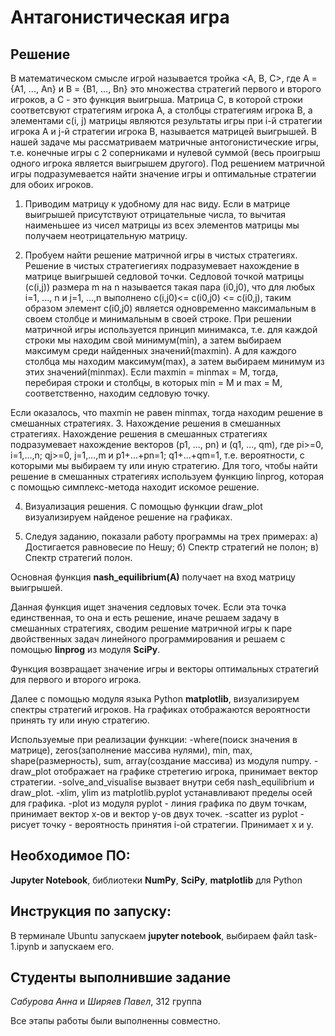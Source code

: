 # Антагонистическая игра
 
## Решение

В математическом смысле игрой называется тройка <A, B, C>, где A = {A1, ..., An} и B = {B1, ..., Bn} это множества стратегий первого и второго игроков, а C - это функция выигрыша. Матрица С, в которой строки соответсвуют стратегиям игрока А, а столбцы стратегиям игрока В, а элементами c(i, j) матрицы являются результаты игры при i-й стратегии игрока A и j-й стратегии игрока B, называется матрицей выигрышей.
В нашей задаче мы рассматриваем матричные антогонистические игры, т.е. конечные игры с 2 соперниками и нулевой суммой (весь проигрыш одного игрока является выигрышем другого). Под решением матричной игры подразумевается найти значение игры и оптимальные стратегии для обоих игроков. 

1. Приводим матрицу к удобному для нас виду.
Если в матрице выигрышей присутствуют отрицательные числа, то вычитая наименьшее из чисел матрицы из всех элементов матрицы мы получаем неотрицательную матрицу.

2. Пробуем найти решение матричной игры в чистых стратегиях.
Решение в чистых стратегиегиях подразумевает нахождение в матрице выигрышей седловой точки.
Седловой точкой матрицы (c(i,j)) размера m на n называется такая пара (i0,j0), что для любых i=1, ..., n и j=1, ...,n выполнено c(i,j0)<= c(i0,j0) <= c(i0,j), таким образом элемент c(i0,j0) является одновременно максимальным в своем столбце и минимальным в своей строке.
При решении матричной игры используется принцип минимакса, т.е. для каждой строки мы находим свой минимум(min), а затем выбираем максимум среди найденных значений(maxmin). А для каждого столбца мы находим максимум(max), а затем выбираем минимум из этих значений(minmax). Если maxmin = minmax = M, тогда, перебирая строки и столбцы, в которых min = M и max = M, соответственно, находим седловую точку.

Если оказалось, что maxmin не равен minmax, тогда находим решение в смешанных стратегиях.
3. Нахождение решения в смешанных стратегиях.
Нахождение решения в смешанных стратегиях подразумевает нахождение векторов (p1, ..., pn) и (q1, ..., qm), где pi>=0, i=1,...,n; qj>=0, j=1,...,m и p1+...+pn=1; q1+...+qm=1, т.е. вероятности, с которыми мы выбираем ту или иную стратегию. Для того, чтобы найти решение в смешанных стратегиях используем функцию linprog, которая с помощью симплекс-метода находит искомое решение.

4. Визуализация решения.
С помощью функции draw_plot визуализируем найденое решение на графиках. 

5. Следуя заданию, показали работу программы на трех примерах: 
a) Достигается равновесие по Нешу;
б) Спектр стратегий не полон;
в) Спектр стратегий полон. 

Основная функция **nash_equilibrium(A)** получает на вход матрицу выигрышей.
 
Данная функция ищет значения седловых точек. Если эта точка единственная, то она и есть решение, иначе решаем задачу в смешанных стратегиях, сводим решение матричной игры к паре двойственных задач линейного программирования и решаем с помощью **linprog** из модуля **SciPy**.
 
Функция возвращает значение игры и векторы оптимальных стратегий для первого и второго игрока.
 
Далее с помощью модуля языка Python **matplotlib**, визуализируем спектры стратегий игроков. На графиках отображаются вероятности принять ту или иную стратегию.

Используемые при реализации функции:
-where(поиск значения в матрице), zeros(заполнение массива нулями), min, max, shape(размерность), sum, array(создание массива) из модуля numpy.
-draw_plot отображает на графике стретегию игрока, принимает вектор стратегии.
-solve_and_visualise вызвает внутри себя nash_equilibrium и draw_plot.
-xlim, ylim из matplotlib.pyplot устанавливают пределы осей для графика.
-plot из модуля pyplot - линия графика по двум точкам, принимает вектор x-ов и вектор y-ов двух точек.
-scatter из pyplot - рисует точку - вероятность принятия i-ой стратегии. Принимает х и у.

## Необходимое ПО:
**Jupyter Notebook**, библиотеки **NumPy**, **SciPy**, **matplotlib** для Python
 
## Инструкция по запуску:
В терминале Ubuntu запускаем **jupyter notebook**, выбираем файл task-1.ipynb и запускаем его.
 
## Студенты выполнившие задание
*Сабурова Анна* и *Ширяев Павел*, 312 группа
 
Все этапы работы были выполненны совместно.
